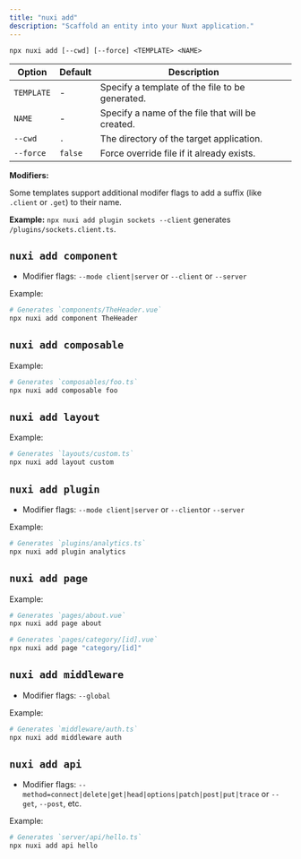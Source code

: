 ```yaml
---
title: "nuxi add"
description: "Scaffold an entity into your Nuxt application."
---
```


```{bash}
npx nuxi add [--cwd] [--force] <TEMPLATE> <NAME>
```

Option        | Default          | Description
-------------------------|-----------------|------------------
`TEMPLATE` | - | Specify a template of the file to be generated.
`NAME` | - | Specify a name of the file that will be created.
`--cwd` | `.` | The directory of the target application.
`--force` | `false` | Force override file if it already exists.

**Modifiers:**

Some templates support additional modifer flags to add a suffix (like `.client` or `.get`) to their name.

**Example:** `npx nuxi add plugin sockets --client` generates `/plugins/sockets.client.ts`.

## `nuxi add component`

* Modifier flags: `--mode client|server` or `--client` or `--server`

Example:

```bash
# Generates `components/TheHeader.vue`
npx nuxi add component TheHeader
```

## `nuxi add composable`

Example:

```bash
# Generates `composables/foo.ts`
npx nuxi add composable foo
```

## `nuxi add layout`

Example:

```bash
# Generates `layouts/custom.ts`
npx nuxi add layout custom
```

## `nuxi add plugin`

* Modifier flags: `--mode client|server` or `--client`or `--server`

Example:

```bash
# Generates `plugins/analytics.ts`
npx nuxi add plugin analytics
```

## `nuxi add page`

Example:

```bash
# Generates `pages/about.vue`
npx nuxi add page about
```

```bash
# Generates `pages/category/[id].vue`
npx nuxi add page "category/[id]"
```

## `nuxi add middleware`

* Modifier flags: `--global`

Example:

```bash
# Generates `middleware/auth.ts`
npx nuxi add middleware auth
```

## `nuxi add api`

* Modifier flags: `--method=connect|delete|get|head|options|patch|post|put|trace` or `--get`, `--post`, etc.

Example:

```bash
# Generates `server/api/hello.ts`
npx nuxi add api hello
```
